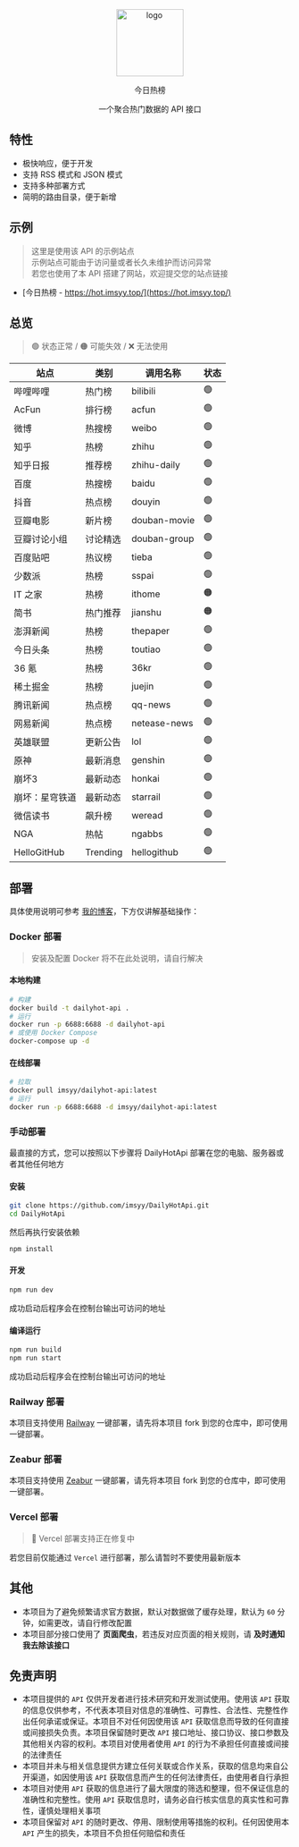 <div align="center">
<img alt="logo" height="120" src="./public/favicon.png" width="120"/>
<p size="20">今日热榜</p>
<p>一个聚合热门数据的 API 接口</p>
</div>

## 特性

- 极快响应，便于开发
- 支持 RSS 模式和 JSON 模式
- 支持多种部署方式
- 简明的路由目录，便于新增

## 示例

> 这里是使用该 API 的示例站点  
> 示例站点可能由于访问量或者长久未维护而访问异常  
> 若您也使用了本 API 搭建了网站，欢迎提交您的站点链接

- [今日热榜 - https://hot.imsyy.top/](https://hot.imsyy.top/)

## 总览

> 🟢 状态正常 / 🟠 可能失效 / ❌ 无法使用

| **站点**       | **类别** | **调用名称** | **状态** |
| -------------- | -------- | ------------ | -------- |
| 哔哩哔哩       | 热门榜   | bilibili     | 🟢       |
| AcFun          | 排行榜   | acfun        | 🟢       |
| 微博           | 热搜榜   | weibo        | 🟢       |
| 知乎           | 热榜     | zhihu        | 🟢       |
| 知乎日报       | 推荐榜   | zhihu-daily  | 🟢       |
| 百度           | 热搜榜   | baidu        | 🟢       |
| 抖音           | 热点榜   | douyin       | 🟢       |
| 豆瓣电影       | 新片榜   | douban-movie | 🟢       |
| 豆瓣讨论小组   | 讨论精选 | douban-group | 🟢       |
| 百度贴吧       | 热议榜   | tieba        | 🟢       |
| 少数派         | 热榜     | sspai        | 🟢       |
| IT 之家        | 热榜     | ithome       | 🟠       |
| 简书           | 热门推荐 | jianshu      | 🟠       |
| 澎湃新闻       | 热榜     | thepaper     | 🟢       |
| 今日头条       | 热榜     | toutiao      | 🟢       |
| 36 氪          | 热榜     | 36kr         | 🟢       |
| 稀土掘金       | 热榜     | juejin       | 🟢       |
| 腾讯新闻       | 热点榜   | qq-news      | 🟢       |
| 网易新闻       | 热点榜   | netease-news | 🟢       |
| 英雄联盟       | 更新公告 | lol          | 🟢       |
| 原神           | 最新消息 | genshin      | 🟢       |
| 崩坏3          | 最新动态 | honkai       | 🟢       |
| 崩坏：星穹铁道 | 最新动态 | starrail     | 🟢       |
| 微信读书       | 飙升榜   | weread       | 🟢       |
| NGA            | 热帖     | ngabbs       | 🟢       |
| HelloGitHub    | Trending | hellogithub       | 🟢       |

## 部署

具体使用说明可参考 [我的博客](https://blog.imsyy.top/posts/2024/0408)，下方仅讲解基础操作：

### Docker 部署

> 安装及配置 Docker 将不在此处说明，请自行解决

#### 本地构建

```bash
# 构建
docker build -t dailyhot-api .
# 运行
docker run -p 6688:6688 -d dailyhot-api
# 或使用 Docker Compose
docker-compose up -d
```

#### 在线部署

```bash
# 拉取
docker pull imsyy/dailyhot-api:latest
# 运行
docker run -p 6688:6688 -d imsyy/dailyhot-api:latest
```

### 手动部署

最直接的方式，您可以按照以下步骤将 DailyHotApi 部署在您的电脑、服务器或者其他任何地方

#### 安装

```bash
git clone https://github.com/imsyy/DailyHotApi.git
cd DailyHotApi
```

然后再执行安装依赖

```bash
npm install
```

#### 开发

```bash
npm run dev
```

成功启动后程序会在控制台输出可访问的地址

#### 编译运行

```bash
npm run build
npm run start
```

成功启动后程序会在控制台输出可访问的地址

### Railway 部署

本项目支持使用 [Railway](https://railway.app/) 一键部署，请先将本项目 fork 到您的仓库中，即可使用一键部署。

### Zeabur 部署

本项目支持使用 [Zeabur](https://zeabur.com/) 一键部署，请先将本项目 fork 到您的仓库中，即可使用一键部署。

### Vercel 部署

> 🚧 Vercel 部署支持正在修复中

若您目前仅能通过 `Vercel` 进行部署，那么请暂时不要使用最新版本

## 其他

- 本项目为了避免频繁请求官方数据，默认对数据做了缓存处理，默认为 `60` 分钟，如需更改，请自行修改配置
- 本项目部分接口使用了 **页面爬虫**，若违反对应页面的相关规则，请 **及时通知我去除该接口**

## 免责声明

- 本项目提供的 `API` 仅供开发者进行技术研究和开发测试使用。使用该 `API` 获取的信息仅供参考，不代表本项目对信息的准确性、可靠性、合法性、完整性作出任何承诺或保证。本项目不对任何因使用该 `API` 获取信息而导致的任何直接或间接损失负责。本项目保留随时更改 `API` 接口地址、接口协议、接口参数及其他相关内容的权利。本项目对使用者使用 `API` 的行为不承担任何直接或间接的法律责任
- 本项目并未与相关信息提供方建立任何关联或合作关系，获取的信息均来自公开渠道，如因使用该 `API` 获取信息而产生的任何法律责任，由使用者自行承担
- 本项目对使用 `API` 获取的信息进行了最大限度的筛选和整理，但不保证信息的准确性和完整性。使用 `API` 获取信息时，请务必自行核实信息的真实性和可靠性，谨慎处理相关事项
- 本项目保留对 `API` 的随时更改、停用、限制使用等措施的权利。任何因使用本 `API` 产生的损失，本项目不负担任何赔偿和责任
